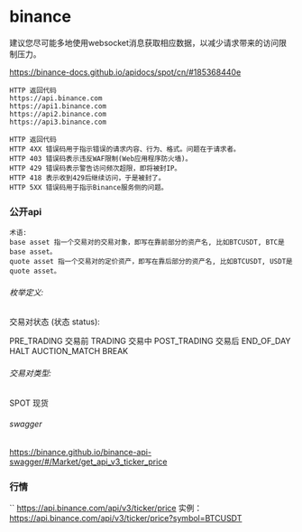 # binance 
建议您尽可能多地使用websocket消息获取相应数据，以减少请求带来的访问限制压力。

https://binance-docs.github.io/apidocs/spot/cn/#185368440e
```
HTTP 返回代码
https://api.binance.com
https://api1.binance.com
https://api2.binance.com
https://api3.binance.com

HTTP 返回代码
HTTP 4XX 错误码用于指示错误的请求内容、行为、格式。问题在于请求者。
HTTP 403 错误码表示违反WAF限制(Web应用程序防火墙)。
HTTP 429 错误码表示警告访问频次超限，即将被封IP。
HTTP 418 表示收到429后继续访问，于是被封了。
HTTP 5XX 错误码用于指示Binance服务侧的问题。
```

### 公开api
```
术语:
base asset 指一个交易对的交易对象，即写在靠前部分的资产名, 比如BTCUSDT, BTC是base asset。
quote asset 指一个交易对的定价资产，即写在靠后部分的资产名, 比如BTCUSDT, USDT是quote asset。
```
###### 枚举定义:
交易对状态 (状态 status):

PRE_TRADING 交易前
TRADING 交易中
POST_TRADING 交易后
END_OF_DAY
HALT
AUCTION_MATCH
BREAK
###### 交易对类型:
SPOT 现货

###### swagger 
https://binance.github.io/binance-api-swagger/#/Market/get_api_v3_ticker_price

### 行情
``
https://api.binance.com/api/v3/ticker/price
实例：
https://api.binance.com/api/v3/ticker/price?symbol=BTCUSDT
```
